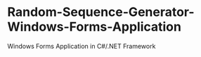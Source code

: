 # Random-Sequence-Generator-Windows-Forms-Application
Windows Forms Application in C#/.NET Framework
